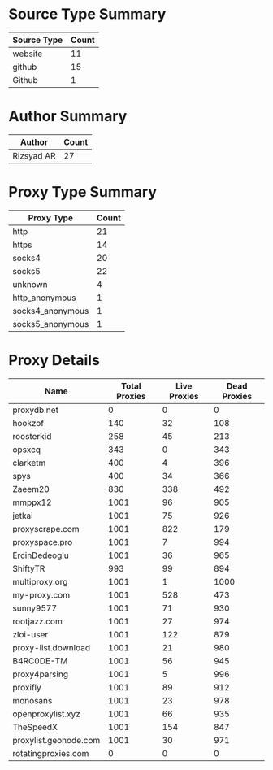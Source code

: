 # Source Type Summary

| Source Type | Count |
|-------------|-------|
| website | 11 |
| github | 15 |
| Github | 1 |


# Author Summary

| Author | Count |
|--------|-------|
| Rizsyad AR | 27 |


# Proxy Type Summary

| Proxy Type | Count |
|------------|-------|
| http | 21 |
| https | 14 |
| socks4 | 20 |
| socks5 | 22 |
| unknown | 4 |
| http_anonymous | 1 |
| socks4_anonymous | 1 |
| socks5_anonymous | 1 |


# Proxy Details

| Name | Total Proxies | Live Proxies | Dead Proxies |
|------|---------------|--------------|---------------|
| proxydb.net | 0 | 0 | 0 |
| hookzof | 140 | 32 | 108 |
| roosterkid | 258 | 45 | 213 |
| opsxcq | 343 | 0 | 343 |
| clarketm | 400 | 4 | 396 |
| spys | 400 | 34 | 366 |
| Zaeem20 | 830 | 338 | 492 |
| mmppx12 | 1001 | 96 | 905 |
| jetkai | 1001 | 75 | 926 |
| proxyscrape.com | 1001 | 822 | 179 |
| proxyspace.pro | 1001 | 7 | 994 |
| ErcinDedeoglu | 1001 | 36 | 965 |
| ShiftyTR | 993 | 99 | 894 |
| multiproxy.org | 1001 | 1 | 1000 |
| my-proxy.com | 1001 | 528 | 473 |
| sunny9577 | 1001 | 71 | 930 |
| rootjazz.com | 1001 | 27 | 974 |
| zloi-user | 1001 | 122 | 879 |
| proxy-list.download | 1001 | 21 | 980 |
| B4RC0DE-TM | 1001 | 56 | 945 |
| proxy4parsing | 1001 | 5 | 996 |
| proxifly | 1001 | 89 | 912 |
| monosans | 1001 | 23 | 978 |
| openproxylist.xyz | 1001 | 66 | 935 |
| TheSpeedX | 1001 | 154 | 847 |
| proxylist.geonode.com | 1001 | 30 | 971 |
| rotatingproxies.com | 0 | 0 | 0 |
